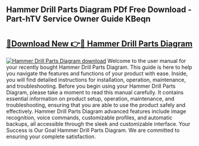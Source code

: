 ## Hammer Drill Parts Diagram PDf Free Download - Part-hTV Service Owner Guide KBeqn

# <h2><a href="http://dfqtkcn.blite.top/?on=Hammer+Drill+Parts+Diagram">🔗Download New 👉🔴 Hammer Drill Parts Diagram</a></h2>

[![Hammer Drill Parts Diagram download](https://i.imgur.com/lujVjoI.png)](http://dfqtkcn.blite.top/?on=Hammer+Drill+Parts+Diagram)
Welcome to the user manual for your recently bought Hammer Drill Parts Diagram. This guide is here to help you navigate the features and functions of your product with ease. Inside, you will find detailed instructions for installation, operation, maintenance, and troubleshooting. Before you begin using your Hammer Drill Parts Diagram, please take a moment to read this manual carefully. It contains essential information on product setup, operation, maintenance, and troubleshooting, ensuring that you are able to use the product safely and effectively. Hammer Drill Parts Diagram advanced features include image recognition, voice commands, customizable profiles, and automatic backups, all accessible through the sleek and customizable interface. Your Success is Our Goal Hammer Drill Parts Diagram. We are committed to ensuring your complete satisfaction.
